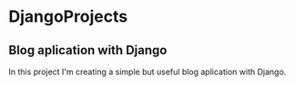 # DjangoProjects
## Blog aplication with Django
In this project I'm creating a simple but useful blog aplication with Django.
